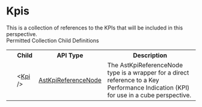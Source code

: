 # Kpis

<div class="LanguageSummary"><div class ="SummaryItem">This is a collection of references to the KPIs that will be included in this perspective.</div></div><div class="SchemaBindingGroup"><div class="SchemaBindingGroupHeader">Permitted Collection Child Definitions</div><table id="SchemaBindingList" class="SchemaBindingList"><tbody><tr><th class="SchemaBindingIconColumnHeader">&nbsp;</th><th class="SchemaBindingNameColumnHeader">Child</th><th class="SchemaBindingTypeColumnHeader">API Type</th><th class="SchemaBindingSummaryColumnHeader">Description</th></tr><tr class="cd0"><td class="SchemaBindingIcon"><div class="NotRequired" /></td><td class="SchemaBindingName"><span class="punc">&lt;</span><a href=../api-reference/Varigence.Languages.Biml.Cube.AstKpiReferenceNode.html">Kpi</a><span class="punc"> /&gt;</span></td><td class="SchemaBindingType"><a href="Varigence.Languages.Biml.Cube.AstKpiReferenceNode.html">AstKpiReferenceNode</a></td><td class="SchemaBindingSummary">The AstKpiReferenceNode type is a wrapper for a direct reference to a Key Performance Indication (KPI) for use in a cube perspective.</td></tr></tbody></table></div>
